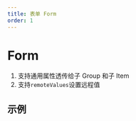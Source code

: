 ```yaml
---
title: 表单 Form
order: 1
---
```


# Form

1. 支持通用属性透传给子 Group 和子 Item
2. 支持`remoteValues`设置远程值

## 示例

<code src="./Form/demos/form.tsx" ></code>
